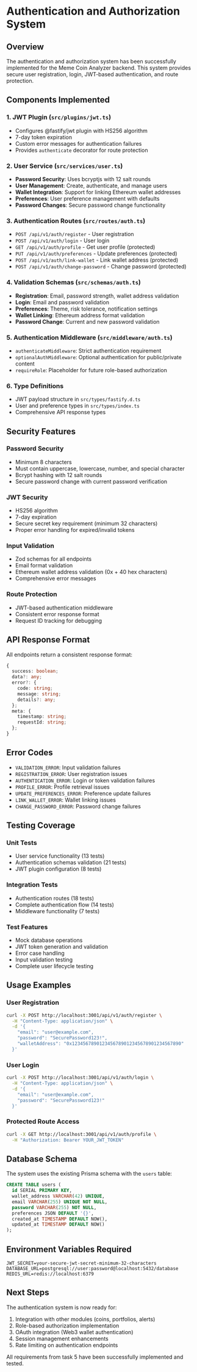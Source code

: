 # Authentication and Authorization System

## Overview

The authentication and authorization system has been successfully implemented for the Meme Coin Analyzer backend. This system provides secure user registration, login, JWT-based authentication, and route protection.

## Components Implemented

### 1. JWT Plugin (`src/plugins/jwt.ts`)
- Configures @fastify/jwt plugin with HS256 algorithm
- 7-day token expiration
- Custom error messages for authentication failures
- Provides `authenticate` decorator for route protection

### 2. User Service (`src/services/user.ts`)
- **Password Security**: Uses bcryptjs with 12 salt rounds
- **User Management**: Create, authenticate, and manage users
- **Wallet Integration**: Support for linking Ethereum wallet addresses
- **Preferences**: User preference management with defaults
- **Password Changes**: Secure password change functionality

### 3. Authentication Routes (`src/routes/auth.ts`)
- `POST /api/v1/auth/register` - User registration
- `POST /api/v1/auth/login` - User login
- `GET /api/v1/auth/profile` - Get user profile (protected)
- `PUT /api/v1/auth/preferences` - Update preferences (protected)
- `POST /api/v1/auth/link-wallet` - Link wallet address (protected)
- `POST /api/v1/auth/change-password` - Change password (protected)

### 4. Validation Schemas (`src/schemas/auth.ts`)
- **Registration**: Email, password strength, wallet address validation
- **Login**: Email and password validation
- **Preferences**: Theme, risk tolerance, notification settings
- **Wallet Linking**: Ethereum address format validation
- **Password Change**: Current and new password validation

### 5. Authentication Middleware (`src/middleware/auth.ts`)
- `authenticateMiddleware`: Strict authentication requirement
- `optionalAuthMiddleware`: Optional authentication for public/private content
- `requireRole`: Placeholder for future role-based authorization

### 6. Type Definitions
- JWT payload structure in `src/types/fastify.d.ts`
- User and preference types in `src/types/index.ts`
- Comprehensive API response types

## Security Features

### Password Security
- Minimum 8 characters
- Must contain uppercase, lowercase, number, and special character
- Bcrypt hashing with 12 salt rounds
- Secure password change with current password verification

### JWT Security
- HS256 algorithm
- 7-day expiration
- Secure secret key requirement (minimum 32 characters)
- Proper error handling for expired/invalid tokens

### Input Validation
- Zod schemas for all endpoints
- Email format validation
- Ethereum wallet address validation (0x + 40 hex characters)
- Comprehensive error messages

### Route Protection
- JWT-based authentication middleware
- Consistent error response format
- Request ID tracking for debugging

## API Response Format

All endpoints return a consistent response format:

```typescript
{
  success: boolean;
  data?: any;
  error?: {
    code: string;
    message: string;
    details?: any;
  };
  meta: {
    timestamp: string;
    requestId: string;
  };
}
```

## Error Codes

- `VALIDATION_ERROR`: Input validation failures
- `REGISTRATION_ERROR`: User registration issues
- `AUTHENTICATION_ERROR`: Login or token validation failures
- `PROFILE_ERROR`: Profile retrieval issues
- `UPDATE_PREFERENCES_ERROR`: Preference update failures
- `LINK_WALLET_ERROR`: Wallet linking issues
- `CHANGE_PASSWORD_ERROR`: Password change failures

## Testing Coverage

### Unit Tests
- User service functionality (13 tests)
- Authentication schemas validation (21 tests)
- JWT plugin configuration (8 tests)

### Integration Tests
- Authentication routes (18 tests)
- Complete authentication flow (14 tests)
- Middleware functionality (7 tests)

### Test Features
- Mock database operations
- JWT token generation and validation
- Error case handling
- Input validation testing
- Complete user lifecycle testing

## Usage Examples

### User Registration
```bash
curl -X POST http://localhost:3001/api/v1/auth/register \
  -H "Content-Type: application/json" \
  -d '{
    "email": "user@example.com",
    "password": "SecurePassword123!",
    "walletAddress": "0x1234567890123456789012345678901234567890"
  }'
```

### User Login
```bash
curl -X POST http://localhost:3001/api/v1/auth/login \
  -H "Content-Type: application/json" \
  -d '{
    "email": "user@example.com",
    "password": "SecurePassword123!"
  }'
```

### Protected Route Access
```bash
curl -X GET http://localhost:3001/api/v1/auth/profile \
  -H "Authorization: Bearer YOUR_JWT_TOKEN"
```

## Database Schema

The system uses the existing Prisma schema with the `users` table:

```sql
CREATE TABLE users (
  id SERIAL PRIMARY KEY,
  wallet_address VARCHAR(42) UNIQUE,
  email VARCHAR(255) UNIQUE NOT NULL,
  password VARCHAR(255) NOT NULL,
  preferences JSON DEFAULT '{}',
  created_at TIMESTAMP DEFAULT NOW(),
  updated_at TIMESTAMP DEFAULT NOW()
);
```

## Environment Variables Required

```env
JWT_SECRET=your-secure-jwt-secret-minimum-32-characters
DATABASE_URL=postgresql://user:password@localhost:5432/database
REDIS_URL=redis://localhost:6379
```

## Next Steps

The authentication system is now ready for:
1. Integration with other modules (coins, portfolios, alerts)
2. Role-based authorization implementation
3. OAuth integration (Web3 wallet authentication)
4. Session management enhancements
5. Rate limiting on authentication endpoints

All requirements from task 5 have been successfully implemented and tested.